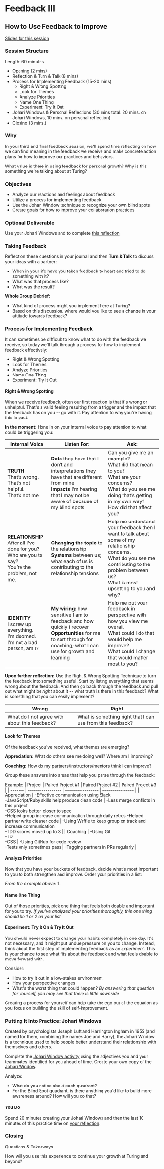 # Feedback III
## How to Use Feedback to Improve

[Slides for this session](https://docs.google.com/presentation/d/1lH5XdpZSGBr6vgFU2yDESI1VnsJ-7Pbihh4joe3pUBI/edit?usp=sharing)

### Session Structure

Length: 60 minutes

* Opening (2 mins)
* Reflection & Turn & Talk (8 mins)
* Process for Implementing Feedback (15-20 mins)
  * Right & Wrong Spotting
  * Look for Themes
  * Analyze Priorities
  * Name One Thing
  * Experiment: Try It Out 
* Johari Windows & Personal Reflections (30 mins total: 20 mins. on Johari Windows, 10 mins. on personal reflection)
* Closing (3 mins.)

### Why
In your third and final feedback session, we'll spend time reflecting on how we can find meaning in the feedback we receive and make concrete action plans for how to improve our practices and behaviors. 

What value is there in using feedback for personal growth? Why is this something we're talking about at Turing?

### Objectives

* Analyze our reactions and feelings about feedback
* Utilize a process for implementing feedback
* Use the Johari Window technique to recognize your own blind spots
* Create goals for how to improve your collaboration practices

### Optional Deliverable
Use your Johari Windows and to complete [this reflection](https://github.com/turingschool/career-development-curriculum/blob/master/module_two/feedback_implementation_strengths_reflection.md) 

### Taking Feedback
Reflect on these questions in your journal and then **Turn & Talk** to discuss your ideas with a partner:

* When in your life have you taken feedback to heart and tried to do something with it? 
* What was that process like? 
* What was the result? 

**Whole Group Debrief:**

* What kind of process might you implement here at Turing?
* Based on this discussion, where would you like to see a change in your attitude towards feedback?

### Process for Implementing Feedback
It can sometimes be difficult to know what to do with the feedback we receive, so today we'll talk through a process for how to implement feedback effectively:

* Right & Wrong Spotting
* Look for Themes
* Analyze Priorities
* Name One Thing
* Experiment: Try It Out 

#### Right & Wrong Spotting
When we receive feedback, often our first reaction is that it's wrong or unhelpful. That's a valid feeling resulting from a trigger and the impact that the feedback has on you -- go with it. Pay attention to why you're having this impact. 

**In the moment:**
Hone in on your internal voice to pay attention to what could be triggering you:

| Internal Voice | Listen For: | Ask: |
| ----------- | ------------ | ------------ |
| **TRUTH**<br>That’s wrong.<br>That’s not helpful.<br>That’s not me | **Data** they have that I don’t and interpretations they have that are different from mine<br>**Impacts** I’m hearing that I may not be aware of because of my blind spots | Can you give me an example?<br>What did that mean to you?<br>What are your concerns?<br>What do you see me doing that’s getting in my own way?<br>How did that affect you? |
| **RELATIONSHIP**<br>After all I’ve done for you?<br>Who are you to say?<br>You’re the problem, not me. | **Changing the topic** to the relationship<br>**Systems** between us; what each of us is contributing to the relationship tensions | Help me understand your feedback then I want to talk about some of my relationship concerns.<br>What do you see me contributing to the problem between us?<br>What is most upsetting to you and why? |
| **IDENTITY**<br>I screw up everything.<br>I’m doomed.<br>I’m not a bad person, am I? | **My wiring:** how sensitive I am to feedback and how quickly I recover<br>**Opportunities** for me to sort through for coaching; what I can use for growth and learning | Help me put your feedback in perspective with how you view me overall.<br>What could I do that would help me improve?<br>What could I change that would matter most to you? |

**Upon further reflection:**
Use the Right & Wrong Spotting Technique to turn the feedback into something useful. Start by listing everything that seems wrong about the feedback. And then go back through the feedback and pull out what might be *right* about it -- what truth is there in this feedback? What is something that you can easily implement?

| Wrong | Right |
| ------ | ---------------- | 
| What do I not agree with about this feedback? | What is something right that I can use from this feedback? |

#### Look for Themes
Of the feedback you've received, what themes are emerging?

**Appreciation:** What do others see me doing well? Where am I improving?

**Coaching:** How do my partners/instructors/mentors think I can improve?

Group these answers into areas that help you parse through the feedback:

Example:
| Project | Paired Project #1 | Paired Project #2 | Paired Project #3 |
| ------- | ----------------- | ----------------- | ---------------- |
| Appreciation | -Effective communication using Slack<br>-JavaScript/Ruby skills help produce clean code | -Less merge conflicts in this project<br>-CSS looks better, closer to spec<br>-Helped group increase communication through daily retros -Helped partner write cleaner code | -Using Waffle to keep group on track and increase communication<br>-TDD scores moved up to 3 |
| Coaching | -Using Git<br>-TD<br>-CSS | -Using GitHub for code review<br>-Tests only sometimes pass | -Tagging partners in PRs regularly |
 
#### Analyze Priorities
Now that you have your buckets of feedback, decide what's most important to you to both strengthen and improve. Order your priorities in a list:

*From the example above:*
1. 

#### Name One Thing
Out of those priorities, pick one thing that feels both doable and important for you to try. *If you've analyzed your priorities thoroughly, this one thing should be 1 or 2 on your list:*

#### Experiment: Try It On & Try It Out
You should never expect to change your habits completely in one day. It's not necessary, and it might put undue pressure on you to change. Instead, think about the first step of implementing feedback as an *experiment.* This is your chance to see what fits about the feedback and what feels doable to move forward with.

Consider:

* How to try it out in a low-stakes environment
* How your perspective changes
* What's the worst thing that could happen? *By answering that question for yourself, you may see that there is little downside*

Creating a process for yourself can help take the ego out of the equation as you focus on building the skill of self-improvement. 

### Putting It Into Practice: Johari Windows
Created by psychologists Joseph Luft and Harrington Ingham in 1955 (and named for them, combining the names Joe and Harry), the Johari Window is a technique used to help people better understand their relationship with themselves and others.

Complete the [Johari Window activity](https://github.com/turingschool/career-development-curriculum/blob/master/module_two/johari_window_activity.md) using the adjectives you and your teammates identified for you ahead of time. Create your own copy of the [Johari Window](https://docs.google.com/document/d/1IFaKPTEA3V96i8cboxqeAfgKEyEbigwIxQ5KQ-lp440/edit?usp=sharing).

Analyze:

* What do you notice about each quadrant? 
* For the Blind Spot quadrant, is there anything you'd like to build more awareness around? How will you do that? 

#### You Do
Spend 20 minutes creating your Johari Windows and then the last 10 minutes of this practice time on [your reflection](https://github.com/turingschool/career-development-curriculum/edit/master/module_two/feedback_implementation_strengths_reflection.md).

### Closing
Questions & Takeaways

How will you use this experience to continue your growth at Turing and beyond?

